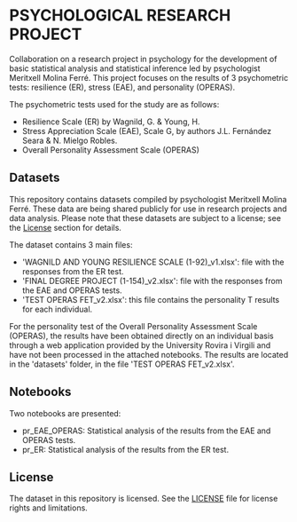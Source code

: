 # PSYCHOLOGICAL RESEARCH PROJECT
Collaboration on a research project in psychology for the development of basic statistical analysis and statistical inference led by psychologist Meritxell Molina Ferré. This project focuses on the results of 3 psychometric tests: resilience (ER), stress (EAE), and personality (OPERAS).

The psychometric tests used for the study are as follows:

- Resilience Scale (ER) by Wagnild, G. & Young, H.
- Stress Appreciation Scale (EAE), Scale G, by authors J.L. Fernández Seara & N. Mielgo Robles.
- Overall Personality Assessment Scale (OPERAS)


## Datasets

This repository contains datasets compiled by psychologist Meritxell Molina Ferré. These data are being shared publicly for use in research projects and data analysis. Please note that these datasets are subject to a license; see the [License](#license) section for details.

The dataset contains 3 main files:

- 'WAGNILD AND YOUNG RESILIENCE SCALE (1-92)_v1.xlsx': file with the responses from the ER test.
- 'FINAL DEGREE PROJECT (1-154)_v2.xlsx': file with the responses from the EAE and OPERAS tests.
- 'TEST OPERAS FET_v2.xlsx': this file contains the personality T results for each individual.

For the personality test of the Overall Personality Assessment Scale (OPERAS), the results have been obtained directly on an individual basis through a web application provided by the University Rovira i Virgili and have not been processed in the attached notebooks. The results are located in the 'datasets' folder, in the file 'TEST OPERAS FET_v2.xlsx'.

## Notebooks

Two notebooks are presented:

- pr_EAE_OPERAS: Statistical analysis of the results from the EAE and OPERAS tests.
- pr_ER: Statistical analysis of the results from the ER test.


## License
The dataset in this repository is licensed. See the [LICENSE](LICENSE.md) file for license rights and limitations.
